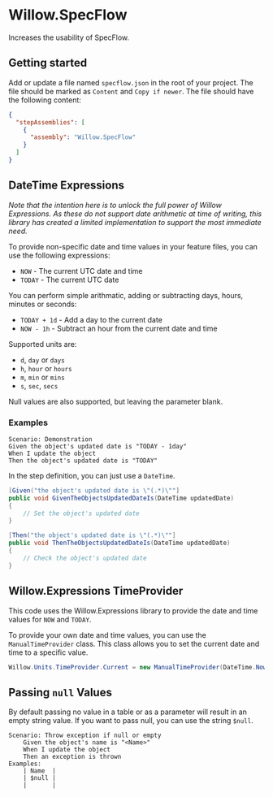 # Willow.SpecFlow

Increases the usability of SpecFlow.

## Getting started

Add or update a file named `specflow.json` in the root of your project. The file should be marked as `Content` and `Copy if newer`.
The file should have the following content:

```json
{
  "stepAssemblies": [
    {
      "assembly": "Willow.SpecFlow"
    }
  ]
}
```

## DateTime Expressions

_Note that the intention here is to unlock the full power of Willow Expressions. As these do not support date arithmetic at time of writing, this library has created a limited implementation to support the most immediate need._

To provide non-specific date and time values in your feature files, you can use the following expressions:

- `NOW` - The current UTC date and time
- `TODAY` - The current UTC date

You can perform simple arithmatic, adding or subtracting days, hours, minutes or seconds:

- `TODAY + 1d` - Add a day to the current date
- `NOW - 1h` - Subtract an hour from the current date and time

Supported units are:

- `d`, `day` or `days`
- `h`, `hour` or `hours`
- `m`, `min` or `mins`
- `s`, `sec`, `secs`

Null values are also supported, but leaving the parameter blank.

### Examples

```gherkin
Scenario: Demonstration
Given the object's updated date is "TODAY - 1day"
When I update the object
Then the object's updated date is "TODAY"
```

In the step definition, you can just use a `DateTime`.

```csharp
[Given("the object's updated date is \"(.*)\""]
public void GivenTheObjectsUpdatedDateIs(DateTime updatedDate)
{
	// Set the object's updated date
}

[Then("the object's updated date is \"(.*)\""]
public void ThenTheObjectsUpdatedDateIs(DateTime updatedDate)
{
	// Check the object's updated date
}
```

## Willow.Expressions TimeProvider

This code uses the Willow.Expressions library to provide the date and time values for `NOW` and `TODAY`.

To provide your own date and time values, you can use the `ManualTimeProvider` class.
This class allows you to set the current date and time to a specific value.

```csharp
Willow.Units.TimeProvider.Current = new ManualTimeProvider(DateTime.Now);
```

## Passing `null` Values
By default passing no value in a table or as a parameter will result in an empty string value. If you want to pass null, you can use the string `$null`.

```gherkin
Scenario: Throw exception if null or empty
    Given the object's name is "<Name>"
    When I update the object
    Then an exception is thrown
Examples:
    | Name  |
    | $null |
    |       |
```

